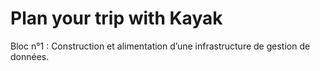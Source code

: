 # Plan your trip with Kayak
Bloc n°1 : Construction et alimentation d’une infrastructure de gestion de données.
